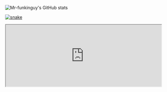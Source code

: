 



![Mr-funkinguy's GitHub stats](https://github-readme-stats.vercel.app/api?username=Mr-funkinguy&theme=dark&show_icons=true)

<a href="https://discord.gg/SZtXnZxySk" target="_blank"><img src="https://github.com/Mr-funkinguy/funkinguy/blob/output/snake.svg" alt="snake"></a>

<a> <iframe src="https://mr-funkinguy.github.io/Mr-funkinguy/type.html" width="100%" height="200px"></iframe></a>
